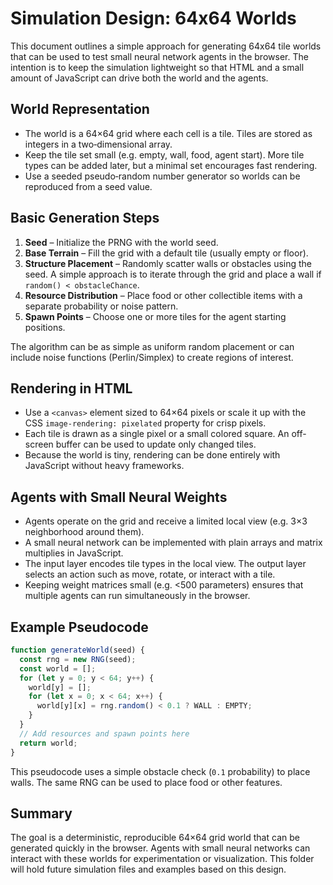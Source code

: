 # Simulation Design: 64x64 Worlds

This document outlines a simple approach for generating 64x64 tile worlds that can be used to test small neural network agents in the browser. The intention is to keep the simulation lightweight so that HTML and a small amount of JavaScript can drive both the world and the agents.

## World Representation

- The world is a 64×64 grid where each cell is a tile. Tiles are stored as integers in a two‑dimensional array.
- Keep the tile set small (e.g. empty, wall, food, agent start). More tile types can be added later, but a minimal set encourages fast rendering.
- Use a seeded pseudo‑random number generator so worlds can be reproduced from a seed value.

## Basic Generation Steps

1. **Seed** – Initialize the PRNG with the world seed.
2. **Base Terrain** – Fill the grid with a default tile (usually empty or floor).
3. **Structure Placement** – Randomly scatter walls or obstacles using the seed. A simple approach is to iterate through the grid and place a wall if `random() < obstacleChance`.
4. **Resource Distribution** – Place food or other collectible items with a separate probability or noise pattern.
5. **Spawn Points** – Choose one or more tiles for the agent starting positions.

The algorithm can be as simple as uniform random placement or can include noise functions (Perlin/Simplex) to create regions of interest.

## Rendering in HTML

- Use a `<canvas>` element sized to 64×64 pixels or scale it up with the CSS `image-rendering: pixelated` property for crisp pixels.
- Each tile is drawn as a single pixel or a small colored square. An off-screen buffer can be used to update only changed tiles.
- Because the world is tiny, rendering can be done entirely with JavaScript without heavy frameworks.

## Agents with Small Neural Weights

- Agents operate on the grid and receive a limited local view (e.g. 3×3 neighborhood around them).
- A small neural network can be implemented with plain arrays and matrix multiplies in JavaScript.
- The input layer encodes tile types in the local view. The output layer selects an action such as move, rotate, or interact with a tile.
- Keeping weight matrices small (e.g. <500 parameters) ensures that multiple agents can run simultaneously in the browser.

## Example Pseudocode

```javascript
function generateWorld(seed) {
  const rng = new RNG(seed);
  const world = [];
  for (let y = 0; y < 64; y++) {
    world[y] = [];
    for (let x = 0; x < 64; x++) {
      world[y][x] = rng.random() < 0.1 ? WALL : EMPTY;
    }
  }
  // Add resources and spawn points here
  return world;
}
```

This pseudocode uses a simple obstacle check (`0.1` probability) to place walls. The same RNG can be used to place food or other features.

## Summary

The goal is a deterministic, reproducible 64×64 grid world that can be generated quickly in the browser. Agents with small neural networks can interact with these worlds for experimentation or visualization. This folder will hold future simulation files and examples based on this design.

